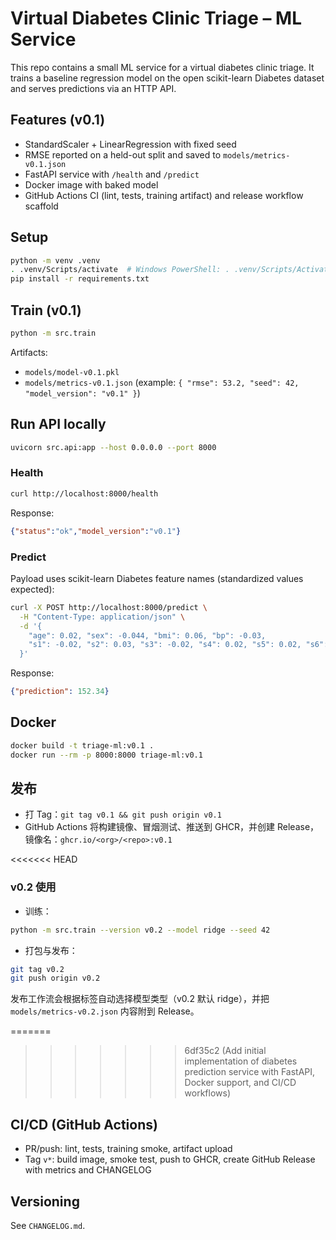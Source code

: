# Virtual Diabetes Clinic Triage – ML Service

This repo contains a small ML service for a virtual diabetes clinic triage. It trains a baseline regression model on the open scikit-learn Diabetes dataset and serves predictions via an HTTP API.

## Features (v0.1)
- StandardScaler + LinearRegression with fixed seed
- RMSE reported on a held-out split and saved to `models/metrics-v0.1.json`
- FastAPI service with `/health` and `/predict`
- Docker image with baked model
- GitHub Actions CI (lint, tests, training artifact) and release workflow scaffold

## Setup
```bash
python -m venv .venv
. .venv/Scripts/activate  # Windows PowerShell: . .venv/Scripts/Activate.ps1
pip install -r requirements.txt
```

## Train (v0.1)
```bash
python -m src.train
```
Artifacts:
- `models/model-v0.1.pkl`
- `models/metrics-v0.1.json` (example: `{ "rmse": 53.2, "seed": 42, "model_version": "v0.1" }`)

## Run API locally
```bash
uvicorn src.api:app --host 0.0.0.0 --port 8000
```

### Health
```bash
curl http://localhost:8000/health
```
Response:
```json
{"status":"ok","model_version":"v0.1"}
```

### Predict
Payload uses scikit-learn Diabetes feature names (standardized values expected):
```bash
curl -X POST http://localhost:8000/predict \
  -H "Content-Type: application/json" \
  -d '{
    "age": 0.02, "sex": -0.044, "bmi": 0.06, "bp": -0.03,
    "s1": -0.02, "s2": 0.03, "s3": -0.02, "s4": 0.02, "s5": 0.02, "s6": -0.001
  }'
```
Response:
```json
{"prediction": 152.34}
```

## Docker
```bash
docker build -t triage-ml:v0.1 .
docker run --rm -p 8000:8000 triage-ml:v0.1
```

## 发布
- 打 Tag：`git tag v0.1 && git push origin v0.1`
- GitHub Actions 将构建镜像、冒烟测试、推送到 GHCR，并创建 Release，镜像名：`ghcr.io/<org>/<repo>:v0.1`

<<<<<<< HEAD
### v0.2 使用
- 训练：
```bash
python -m src.train --version v0.2 --model ridge --seed 42
```
- 打包与发布：
```bash
git tag v0.2
git push origin v0.2
```
发布工作流会根据标签自动选择模型类型（v0.2 默认 ridge），并把 `models/metrics-v0.2.json` 内容附到 Release。

=======
>>>>>>> 6df35c2 (Add initial implementation of diabetes prediction service with FastAPI, Docker support, and CI/CD workflows)
## CI/CD (GitHub Actions)
- PR/push: lint, tests, training smoke, artifact upload
- Tag `v*`: build image, smoke test, push to GHCR, create GitHub Release with metrics and CHANGELOG

## Versioning
See `CHANGELOG.md`.
